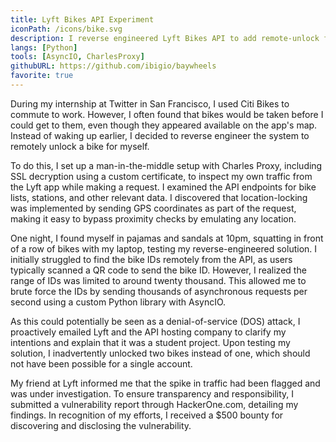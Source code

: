 ```yaml
---
title: Lyft Bikes API Experiment
iconPath: /icons/bike.svg
description: I reverse engineered Lyft Bikes API to add remote-unlock functionality, and in the process discovered (and disclosed) a vulnerability.
langs: [Python]
tools: [AsyncIO, CharlesProxy]
githubURL: https://github.com/ibigio/baywheels
favorite: true
---
```


During my internship at Twitter in San Francisco, I used Citi Bikes to commute to work. However, I often found that bikes would be taken before I could get to them, even though they appeared available on the app's map. Instead of waking up earlier, I decided to reverse engineer the system to remotely unlock a bike for myself.

To do this, I set up a man-in-the-middle setup with Charles Proxy, including SSL decryption using a custom certificate, to inspect my own traffic from the Lyft app while making a request. I examined the API endpoints for bike lists, stations, and other relevant data. I discovered that location-locking was implemented by sending GPS coordinates as part of the request, making it easy to bypass proximity checks by emulating any location.

One night, I found myself in pajamas and sandals at 10pm, squatting in front of a row of bikes with my laptop, testing my reverse-engineered solution. I initially struggled to find the bike IDs remotely from the API, as users typically scanned a QR code to send the bike ID. However, I realized the range of IDs was limited to around twenty thousand. This allowed me to brute force the IDs by sending thousands of asynchronous requests per second using a custom Python library with AsyncIO.

As this could potentially be seen as a denial-of-service (DOS) attack, I proactively emailed Lyft and the API hosting company to clarify my intentions and explain that it was a student project. Upon testing my solution, I inadvertently unlocked two bikes instead of one, which should not have been possible for a single account.

My friend at Lyft informed me that the spike in traffic had been flagged and was under investigation. To ensure transparency and responsibility, I submitted a vulnerability report through HackerOne.com, detailing my findings. In recognition of my efforts, I received a $500 bounty for discovering and disclosing the vulnerability.
